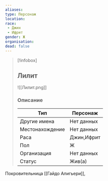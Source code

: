 ```yaml
---
aliases: 
type: Персонаж
location: 
race: 
 - Джин
 - Ифрит
gender: Ж
organisation:
dead: false
---
```


> [!infobox]
> 
> ## Лилит
> 
> ![[Лилит.png]]
> 
> ### Описание
> 
> | Тип | Персонаж |
> | --- | --- |
> | Другие имена| Нет данных |
> | Местонахождение | Нет данных |
> | Раса | Джин,Ифрит |
> | Пол | Ж |
> | Организация | Нет данных |
> | Статус | Жив(а) |



Покровительница [[Гайдо Алигьери]], 